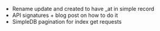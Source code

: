 * Rename update and created to have _at in simple record
* API signatures + blog post on how to do it
* SimpleDB pagination for index get requests